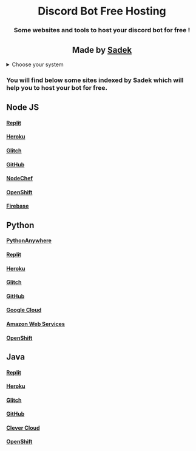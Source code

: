 <div align="center"> 
<h1>Discord Bot Free Hosting</h1>
<h3>Some websites and tools to host your discord bot for free !<h3/>
<h2>Made by <a href="https://github.com/zrSadek">Sadek</a></h2>
</div> 


<details>
  <summary>Choose your system</summary>
 <ol>
    <li>
      <a href="#nodejs">Node JS</a>
    </li>
    <li>
      <a href="#python">Python</a>
    </li>
    <li><a href="#java">Java</a></li>
  </ol>
</details>

### You will find below some sites indexed by Sadek which will help you to host your bot for free.



## Node JS 

#### [Replit](https://replit.com/~)
#### [Heroku](https://www.heroku.com)
#### [Glitch](https://glitch.com)
#### [GitHub](https://github.com)
#### [NodeChef](https://www.nodechef.com)
#### [OpenShift](https://www.ibm.com/cloud/openshift)
#### [Firebase](https://firebase.google.com)

## Python 

#### [PythonAnywhere](https://www.pythonanywhere.com)
#### [Replit](https://replit.com/~)
#### [Heroku](https://www.heroku.com)
#### [Glitch](https://glitch.com)
#### [GitHub](https://github.com)
#### [Google Cloud](cloud.google.com)
#### [Amazon Web Services](https://aws.amazon.com)
#### [OpenShift](https://www.ibm.com/cloud/openshift)

## Java

#### [Replit](https://replit.com/~)
#### [Heroku](https://www.heroku.com)
#### [Glitch](https://glitch.com)
#### [GitHub](https://github.com)
#### [Clever Cloud](www.clever-cloud.com/)
#### [OpenShift](https://www.ibm.com/cloud/openshift)
